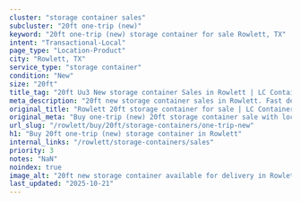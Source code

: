 ```yaml
---
cluster: "storage container sales"
subcluster: "20ft one-trip (new)"
keyword: "20ft one-trip (new) storage container for sale Rowlett, TX"
intent: "Transactional-Local"
page_type: "Location-Product"
city: "Rowlett, TX"
service_type: "storage container"
condition: "New"
size: "20ft"
title_tag: "20ft Uu3 New storage container Sales in Rowlett | LC Container"
meta_description: "20ft new storage container sales in Rowlett. Fast delivery, competitive pricing. Serving storage containers area. Quote ID: RHE. Call (214) 524-4168 for your free quote today."
original_title: "Rowlett 20ft storage container for sale | LC Container"
original_meta: "Buy one-trip (new) 20ft storage container sale with local delivery in Rowlett, TX. LC Container — local Since 2003. Request a fast quote today."
url_slug: "/rowlett/buy/20ft/storage-containers/one-trip-new"
h1: "Buy 20ft one-trip (new) storage container in Rowlett"
internal_links: "/rowlett/storage-containers/sales"
priority: 3
notes: "NaN"
noindex: true
image_alt: "20ft new storage container available for delivery in Rowlett"
last_updated: "2025-10-21"
---
```


<!-- TODO: Add unique city/inventory copy, images, and internal links here. -->
